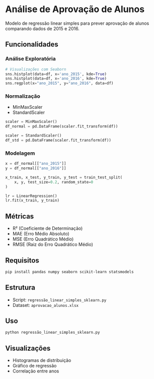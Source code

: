 # Análise de Aprovação de Alunos

Modelo de regressão linear simples para prever aprovação de alunos comparando dados de 2015 e 2016.

## Funcionalidades

### Análise Exploratória
```python
# Visualizações com Seaborn
sns.histplot(data=df, x='ano_2015', kde=True)
sns.histplot(data=df, x='ano_2016', kde=True)
sns.regplot(x="ano_2015", y="ano_2016", data=df)
```

### Normalização
- MinMaxScaler
- StandardScaler
```python
scaler = MinMaxScaler()
df_normal = pd.DataFrame(scaler.fit_transform(df))

scaler = StandardScaler()
df_std = pd.DataFrame(scaler.fit_transform(df))
```

### Modelagem
```python
x = df_normal[["ano_2015"]]
y = df_normal[["ano_2016"]]

x_train, x_test, y_train, y_test = train_test_split(
    x, y, test_size=0.2, random_state=0
)

lr = LinearRegression()
lr.fit(x_train, y_train)
```

## Métricas
- R² (Coeficiente de Determinação)
- MAE (Erro Médio Absoluto)
- MSE (Erro Quadrático Médio)
- RMSE (Raiz do Erro Quadrático Médio)

## Requisitos
```bash
pip install pandas numpy seaborn scikit-learn statsmodels
```

## Estrutura
- Script: `regressão_linear_simples_sklearn.py`
- Dataset: `aprovacao_alunos.xlsx`

## Uso
```bash
python regressão_linear_simples_sklearn.py
```

## Visualizações
- Histogramas de distribuição
- Gráfico de regressão
- Correlação entre anos
